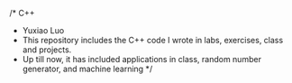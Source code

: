 /* C++
 * Yuxiao Luo      
 * This repository includes the C++ code I wrote in labs, exercises, class and projects.
 * Up till now, it has included applications in class, random number generator, and machine learning
 */ 
